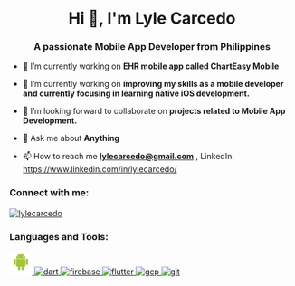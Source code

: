<h1 align="center">Hi 👋, I'm Lyle Carcedo</h1>
<h3 align="center">A passionate Mobile App Developer from Philippines</h3>

- 🔭 I’m currently working on **EHR mobile app called ChartEasy Mobile**

- 🌱 I’m currently working on **improving my skills as a mobile developer and currently focusing in learning native iOS development.**

- 👯 I’m looking forward to collaborate on **projects related to Mobile App Development.**

- 💬 Ask me about **Anything**

- 📫 How to reach me **lylecarcedo@gmail.com** , LinkedIn: https://www.linkedin.com/in/lylecarcedo/


<h3 align="left">Connect with me:</h3>
<p align="left">
<a href="https://linkedin.com/in/lylecarcedo" target="blank"><img align="center" src="https://raw.githubusercontent.com/rahuldkjain/github-profile-readme-generator/master/src/images/icons/Social/linked-in-alt.svg" alt="lylecarcedo" height="30" width="40" /></a>
</p>

<h3 align="left">Languages and Tools:</h3>
<p align="left"> <a href="https://developer.android.com" target="_blank" rel="noreferrer"> <img src="https://raw.githubusercontent.com/devicons/devicon/master/icons/android/android-original-wordmark.svg" alt="android" width="40" height="40"/> </a> <a href="https://dart.dev" target="_blank" rel="noreferrer"> <img src="https://www.vectorlogo.zone/logos/dartlang/dartlang-icon.svg" alt="dart" width="40" height="40"/> </a> <a href="https://firebase.google.com/" target="_blank" rel="noreferrer"> <img src="https://www.vectorlogo.zone/logos/firebase/firebase-icon.svg" alt="firebase" width="40" height="40"/> </a> <a href="https://flutter.dev" target="_blank" rel="noreferrer"> <img src="https://www.vectorlogo.zone/logos/flutterio/flutterio-icon.svg" alt="flutter" width="40" height="40"/> </a> <a href="https://cloud.google.com" target="_blank" rel="noreferrer"> <img src="https://www.vectorlogo.zone/logos/google_cloud/google_cloud-icon.svg" alt="gcp" width="40" height="40"/> </a> <a href="https://git-scm.com/" target="_blank" rel="noreferrer"> <img src="https://www.vectorlogo.zone/logos/git-scm/git-scm-icon.svg" alt="git" width="40" height="40"/> </a> </p>
